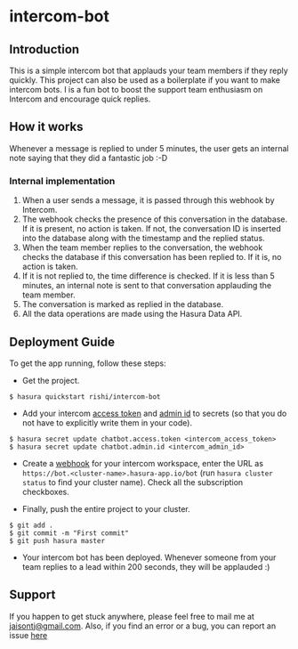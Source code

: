 # intercom-bot

## Introduction

This is a simple intercom bot that applauds your team members if they reply quickly. This project can also be used as a boilerplate if you want to make intercom bots. I is a fun bot to boost the support team enthusiasm on Intercom and encourage quick replies.

## How it works

Whenever a message is replied to under 5 minutes, the user gets an internal note saying that they did a fantastic job :-D

### Internal implementation

1. When a user sends a message, it is passed through this webhook by Intercom.
2. The webhook checks the presence of this conversation in the database. If it is present, no action is taken. If not, the conversation ID is inserted into the database along with the timestamp and the replied status.
3. When the team member replies to the conversation, the webhook checks the database if this conversation has been replied to. If it is, no action is taken.
4. If it is not replied to, the time difference is checked. If it is less than 5 minutes, an internal note is sent to that conversation applauding the team member.
5. The conversation is marked as replied in the database.
6. All the data operations are made using the Hasura Data API.

## Deployment Guide

To get the app running, follow these steps:

- Get the project.

```
$ hasura quickstart rishi/intercom-bot
```

- Add your intercom [access token](https://developers.intercom.com/v2.0/reference#personal-access-tokens-1) and [admin id](https://developers.intercom.com/v2.0/reference#viewing-the-current-admin) to secrets (so that you do not have to explicitly write them in your code).

```
$ hasura secret update chatbot.access.token <intercom_access_token>
$ hasura secret update chatbot.admin.id <intercom_admin_id>
```

- Create a [webhook](https://developers.intercom.com/v2.0/reference#webhooks-and-notifications) for your intercom workspace, enter the URL as `https://bot.<cluster-name>.hasura-app.io/bot` (run `hasura cluster status` to find your cluster name). Check all the subscription checkboxes.

- Finally, push the entire project to your cluster.

```
$ git add .
$ git commit -m "First commit"
$ git push hasura master
```

- Your intercom bot has been deployed. Whenever someone from your team replies to a lead within 200 seconds, they will be applauded :)

## Support

If you happen to get stuck anywhere, please feel free to mail me at jaisontj@gmail.com. Also, if you find an error or a bug, you can report an issue [here](https;//github.com/wawhal/intercom-bot/issues)

